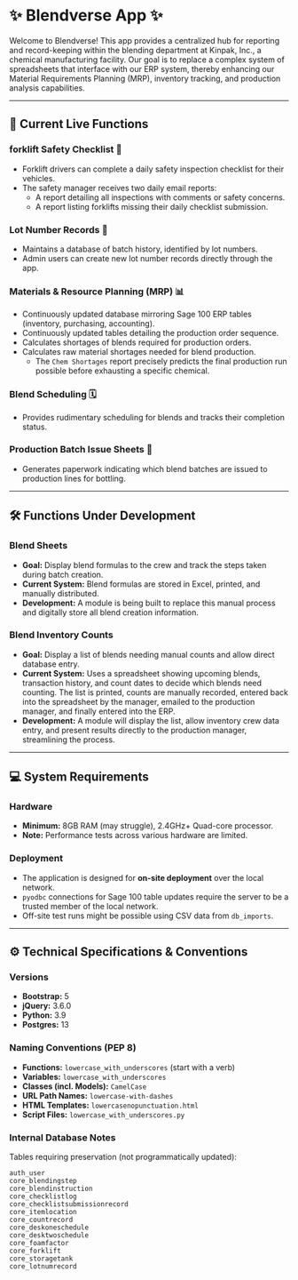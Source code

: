 # ✨ Blendverse App ✨

Welcome to Blendverse! This app provides a centralized hub for reporting and record-keeping within the blending department at Kinpak, Inc., a chemical manufacturing facility. Our goal is to replace a complex system of spreadsheets that interface with our ERP system, thereby enhancing our Material Requirements Planning (MRP), inventory tracking, and production analysis capabilities.

---

## 🚀 Current Live Functions

###  forklift Safety Checklist 🚦

*   Forklift drivers can complete a daily safety inspection checklist for their vehicles.
*   The safety manager receives two daily email reports:
    *   A report detailing all inspections with comments or safety concerns.
    *   A report listing forklifts missing their daily checklist submission.

### Lot Number Records 🔢

*   Maintains a database of batch history, identified by lot numbers.
*   Admin users can create new lot number records directly through the app.

### Materials & Resource Planning (MRP) 📊

*   Continuously updated database mirroring Sage 100 ERP tables (inventory, purchasing, accounting).
*   Continuously updated tables detailing the production order sequence.
*   Calculates shortages of blends required for production orders.
*   Calculates raw material shortages needed for blend production.
    *   The `Chem Shortages` report precisely predicts the final production run possible before exhausting a specific chemical.

### Blend Scheduling 🗓️

*   Provides rudimentary scheduling for blends and tracks their completion status.

### Production Batch Issue Sheets 📄

*   Generates paperwork indicating which blend batches are issued to production lines for bottling.

---

## 🛠️ Functions Under Development

### Blend Sheets

*   **Goal:** Display blend formulas to the crew and track the steps taken during batch creation.
*   **Current System:** Blend formulas are stored in Excel, printed, and manually distributed.
*   **Development:** A module is being built to replace this manual process and digitally store all blend creation information.

### Blend Inventory Counts

*   **Goal:** Display a list of blends needing manual counts and allow direct database entry.
*   **Current System:** Uses a spreadsheet showing upcoming blends, transaction history, and count dates to decide which blends need counting. The list is printed, counts are manually recorded, entered back into the spreadsheet by the manager, emailed to the production manager, and finally entered into the ERP.
*   **Development:** A module will display the list, allow inventory crew data entry, and present results directly to the production manager, streamlining the process.

---

## 💻 System Requirements

### Hardware

*   **Minimum:** 8GB RAM (may struggle), 2.4GHz+ Quad-core processor.
*   **Note:** Performance tests across various hardware are limited.

### Deployment

*   The application is designed for **on-site deployment** over the local network.
*   `pyodbc` connections for Sage 100 table updates require the server to be a trusted member of the local network.
*   Off-site test runs might be possible using CSV data from `db_imports`.

---

## ⚙️ Technical Specifications & Conventions

### Versions

*   **Bootstrap:** 5
*   **jQuery:** 3.6.0
*   **Python:** 3.9
*   **Postgres:** 13

### Naming Conventions (PEP 8)

*   **Functions:** `lowercase_with_underscores` (start with a verb)
*   **Variables:** `lowercase_with_underscores`
*   **Classes (incl. Models):** `CamelCase`
*   **URL Path Names:** `lowercase-with-dashes`
*   **HTML Templates:** `lowercasenopunctuation.html`
*   **Script Files:** `lowercase_with_underscores.py`

### Internal Database Notes

Tables requiring preservation (not programmatically updated):

```
auth_user
core_blendingstep
core_blendinstruction
core_checklistlog
core_checklistsubmissionrecord
core_itemlocation
core_countrecord
core_deskoneschedule
core_desktwoschedule
core_foamfactor
core_forklift
core_storagetank
core_lotnumrecord